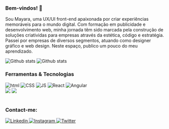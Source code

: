 <h3> Bem-vindos! 👋</h3> 
<p>Sou Mayara, uma UX/UI front-end apaixonada por criar experiências memoráveis para o mundo digital. Com formação em publicidade e desenvolvimento web, minha jornada têm sido marcada pela construção de soluções criatividas para empresas através da estética, código e estratégia. Passei por empresas de diversos segmentos, atuando como designer gráfico e web design. Neste espaço, publico um pouco do meu aprendizado. 
</p>

<div>
  <img alt="Github stats" src="https://github-readme-stats.vercel.app/api?username=maycristina&theme=buefy&show_icons=true"/>
  <img alt="Github stats" src="https://github-readme-stats.vercel.app/api/top-langs/?username=maycristina"/><br>

  <!--<img alt="Toplanguages" src="https://github-readme-stats.vercel.app/api/wakatime?username=maycristina"/>-->

</div>


<div>
  <h3>Ferramentas & Tecnologias</h2>
<img alt="html" src="https://img.shields.io/badge/HTML5-E34F26?style=for-the-badge&logo=html5&logoColor=white"/>
<img alt="CSS" src="https://img.shields.io/badge/CSS3-1572B6?style=for-the-badge&logo=css3&logoColor=white"/> 
<img alt="JS" src="https://img.shields.io/badge/JavaScript-F7DF1E?style=for-the-badge&logo=javascript&logoColor=black"/> 
<img alt="React" src="https://img.shields.io/badge/React-20232A?style=for-the-badge&logo=react&logoColor=61DAFB"/> 
 <img alt="Angular" src="https://img.shields.io/badge/angular-%23DD0031.svg?style=for-the-badge&logo=angular&logoColor=white">
  <br>
 
<img src="https://img.icons8.com/color/30/000000/figma--v2.png"/>
  <img src="https://img.icons8.com/color/30/000000/adobe-photoshop--v2.png"/>
  
</div>
<div><br>
  <h3> Contact-me:</h3>
 <a href="https://www.linkedin.com/in/mayara-cristina"><img alt="Linkedin" src="https://img.shields.io/badge/LinkedIn-0077B5?style=for-the-badge&logo=linkedin&logoColor=white">   </a> 
  <a href="https://www.instagram.com/mayara.dsgn/"><img alt="Instagram" src="https://img.shields.io/badge/Instagram-E4405F?style=for-the-badge&logo=instagram&logoColor=white">   </a> 
  <a href="https://twitter.com/mayaracrst"> <img alt="Twitter" src="https://img.shields.io/badge/Twitter-1DA1F2?style=for-the-badge&logo=twitter&logoColor=white"/></a>
</div>

<!--
**maycristina/maycristina** is a ✨ _special_ ✨ repository because its `README.md` (this file) appears on your GitHub profile.

Here are some ideas to get you started:

- 🔭 I’m currently working on ...
- 🌱 I’m currently learning ...
- 👯 I’m looking to collaborate on ...
- 🤔 I’m looking for help with ...
- 💬 Ask me about ...
- 📫 How to reach me: ...
- 😄 Pronouns: ...
- ⚡ Fun fact: ...
-->


